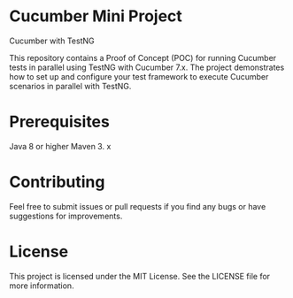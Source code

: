 # Cucumber Mini Project
Cucumber with TestNG

This repository contains a Proof of Concept (POC) for running Cucumber tests in parallel using TestNG with Cucumber 7.x. The project demonstrates how to set up and configure your test framework to execute Cucumber scenarios in parallel with TestNG.

# Prerequisites
Java 8 or higher
Maven 3. x

# Contributing
Feel free to submit issues or pull requests if you find any bugs or have suggestions for improvements.

# License
This project is licensed under the MIT License. See the LICENSE file for more information.
